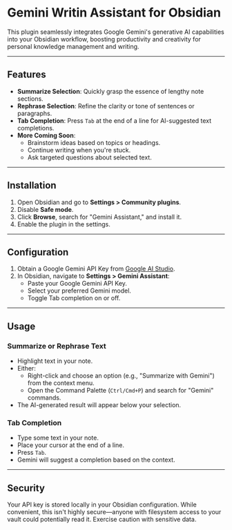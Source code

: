 # Gemini Writin Assistant for Obsidian


This plugin seamlessly integrates Google Gemini's generative AI capabilities into your Obsidian workflow, boosting productivity and creativity for personal knowledge management and writing.

---

## Features

- **Summarize Selection**: Quickly grasp the essence of lengthy note sections.  
- **Rephrase Selection**: Refine the clarity or tone of sentences or paragraphs.  
- **Tab Completion**: Press `Tab` at the end of a line for AI-suggested text completions.  
- **More Coming Soon**:  
  - Brainstorm ideas based on topics or headings.  
  - Continue writing when you're stuck.  
  - Ask targeted questions about selected text.  

---

## Installation

1. Open Obsidian and go to **Settings > Community plugins**.  
2. Disable **Safe mode**.  
3. Click **Browse**, search for "Gemini Assistant," and install it.  
4. Enable the plugin in the settings.  

---

## Configuration

1. Obtain a Google Gemini API Key from [Google AI Studio](https://aistudio.google.com/).  
2. In Obsidian, navigate to **Settings > Gemini Assistant**:  
   - Paste your Google Gemini API Key.  
   - Select your preferred Gemini model.  
   - Toggle Tab completion on or off.  

---

## Usage

### Summarize or Rephrase Text  
- Highlight text in your note.  
- Either:  
  - Right-click and choose an option (e.g., "Summarize with Gemini") from the context menu.  
  - Open the Command Palette (`Ctrl/Cmd+P`) and search for "Gemini" commands.  
- The AI-generated result will appear below your selection.  

### Tab Completion  
- Type some text in your note.  
- Place your cursor at the end of a line.  
- Press `Tab`.  
- Gemini will suggest a completion based on the context.  

---

## Security

Your API key is stored locally in your Obsidian configuration. While convenient, this isn't highly secure—anyone with filesystem access to your vault could potentially read it. Exercise caution with sensitive data.
